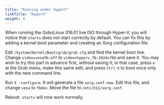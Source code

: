 ```yaml
---
title: "Running under HyperV"
linkTitle: "HyperV"
weight: 4
---
```


When running the GoboLinux 016.01 live ISO through Hyper-V, you will notice that
`startx` does not start correctly by default. You can fix this by adding a
kernel boot parameter and creating an Xorg configuration file.

Edit `/System/Kernel/Boot/grub/grub.cfg` and find the kernel boot line. Change
`video=vesafb:off` to `video=hyperv_fb:1024x768` and save it. You may wish to
try this part in advance first, without saving it; in that case, press `e` at
the Grub menu, make this same edit, and press `Ctrl`-`X` to boot once only with
the new command line.

Run `X -configure`. It will generate a file `xorg.conf.new`. Edit this file, and
change `vesa` to `fbdev`. Move the file to `/etc/X11/xorg.conf`.

Reboot. `startx` will now work normally.
